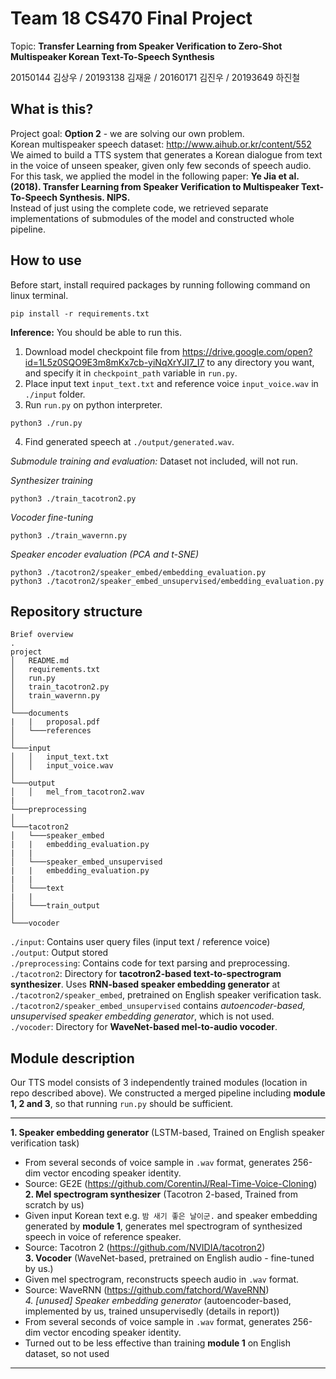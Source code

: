 # Team 18 CS470 Final Project

Topic: **Transfer Learning from Speaker Verification to Zero-Shot Multispeaker Korean Text-To-Speech Synthesis**

20150144 김상우 / 20193138 김재윤 / 20160171 김진우 / 20193649 하진철


## What is this?

Project goal: **Option 2** - we are solving our own problem.  
Korean multispeaker speech dataset: http://www.aihub.or.kr/content/552  
We aimed to build a TTS system that generates a Korean dialogue from text in the voice of unseen speaker, given only few seconds of speech audio. For this task, we applied the model in the following paper:
**Ye Jia et al. (2018). Transfer Learning from Speaker Verification to Multispeaker Text-To-Speech Synthesis. NIPS.**  
Instead of just using the complete code, we retrieved separate implementations of submodules of the model and constructed whole pipeline.  

## How to use

Before start, install required packages by running following command on linux terminal.
```
pip install -r requirements.txt
```

**Inference:** You should be able to run this.

1. Download model checkpoint file from https://drive.google.com/open?id=1L5z0SQO9E3m8mKx7cb-yiNqXrYJI7_I7 to any directory you want, and specify it in ```checkpoint_path``` variable in ```run.py```.  
2. Place input text ```input_text.txt``` and reference voice ```input_voice.wav``` in ```./input``` folder.  
3. Run ```run.py``` on python interpreter.
```
python3 ./run.py
```  
4. Find generated speech at ```./output/generated.wav```.

*Submodule training and evaluation:* Dataset not included, will not run.

*Synthesizer training*
```
python3 ./train_tacotron2.py
```  
*Vocoder fine-tuning*
```
python3 ./train_wavernn.py
```  
*Speaker encoder evaluation (PCA and t-SNE)*
```
python3 ./tacotron2/speaker_embed/embedding_evaluation.py
python3 ./tacotron2/speaker_embed_unsupervised/embedding_evaluation.py
```

## Repository structure
```
Brief overview
.
project
│   README.md
│   requirements.txt    
│   run.py    
│   train_tacotron2.py    
│   train_wavernn.py    
│   
└───documents
|   |   proposal.pdf
│   └───references
│   
└───input
│   │   input_text.txt
│   │   input_voice.wav
│   
└───output
│   │   mel_from_tacotron2.wav
|
└───preprocessing
│   
└───tacotron2
│   └───speaker_embed
|   |   embedding_evaluation.py
|   |
│   └───speaker_embed_unsupervised
|   |   embedding_evaluation.py
|   |
│   └───text
|   |
│   └───train_output
│   
└───vocoder
```

```./input```: Contains user query files (input text / reference voice)  
```./output```: Output stored  
```./preprocessing```: Contains code for text parsing and preprocessing.  
```./tacotron2```: Directory for **tacotron2-based text-to-spectrogram synthesizer**. Uses **RNN-based speaker embedding generator** at ```./tacotron2/speaker_embed```, pretrained on English speaker verification task. ```./tacotron2/speaker_embed_unsupervised``` contains *autoencoder-based, unsupervised speaker embedding generator*, which is not used.  
```./vocoder```: Directory for **WaveNet-based mel-to-audio vocoder**.

## Module description

Our TTS model consists of 3 independently trained modules (location in repo described above). We constructed a merged pipeline including **module 1, 2 and 3**, so that running ```run.py``` should be sufficient.

---  
**1. Speaker embedding generator** (LSTM-based, Trained on English speaker verification task)  
- From several seconds of voice sample in ```.wav``` format, generates 256-dim vector encoding speaker identity.  
- Source: GE2E (https://github.com/CorentinJ/Real-Time-Voice-Cloning)  
**2. Mel spectrogram synthesizer** (Tacotron 2-based, Trained from scratch by us)  
- Given input Korean text e.g. ```밤 새기 좋은 날이군.``` and speaker embedding generated by **module 1**, generates mel spectrogram of synthesized speech in voice of reference speaker.  
- Source: Tacotron 2 (https://github.com/NVIDIA/tacotron2)  
**3. Vocoder** (WaveNet-based, pretrained on English audio - fine-tuned by us.)  
- Given mel spectrogram, reconstructs speech audio in ```.wav``` format.  
- Source: WaveRNN (https://github.com/fatchord/WaveRNN)  
*4. [unused] Speaker embedding generator* (autoencoder-based, implemented by us, trained unsupervisedly (details in report))  
- From several seconds of voice sample in ```.wav``` format, generates 256-dim vector encoding speaker identity.  
- Turned out to be less effective than training **module 1** on English dataset, so not used  
---
